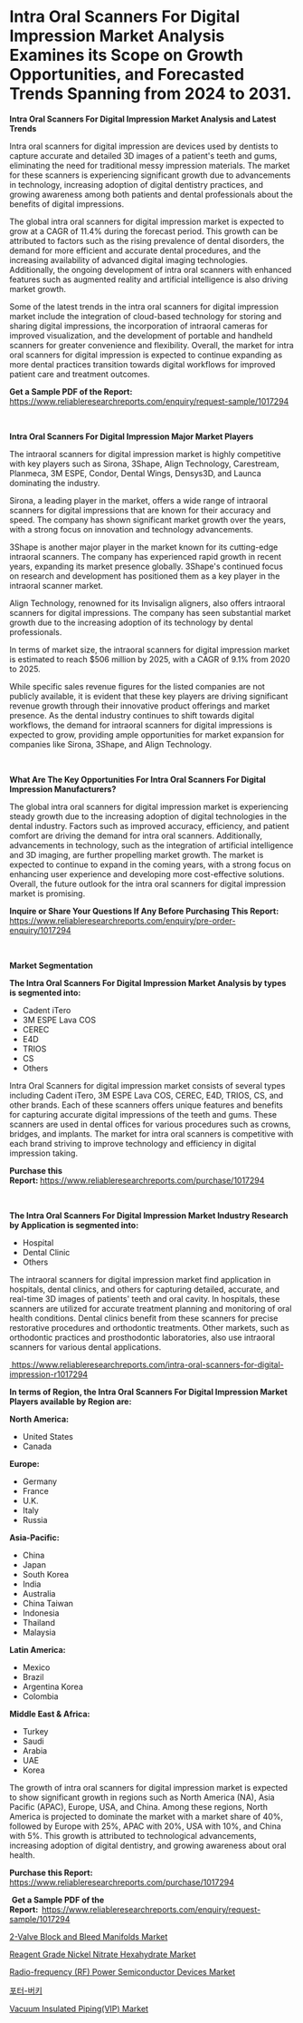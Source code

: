 <p><h1>Intra Oral Scanners For Digital Impression Market Analysis Examines its Scope on Growth Opportunities, and Forecasted Trends Spanning from 2024 to 2031.</h1></p><p><strong>Intra Oral Scanners For Digital Impression Market Analysis and Latest Trends</strong></p>
<p><p>Intra oral scanners for digital impression are devices used by dentists to capture accurate and detailed 3D images of a patient's teeth and gums, eliminating the need for traditional messy impression materials. The market for these scanners is experiencing significant growth due to advancements in technology, increasing adoption of digital dentistry practices, and growing awareness among both patients and dental professionals about the benefits of digital impressions.</p><p>The global intra oral scanners for digital impression market is expected to grow at a CAGR of 11.4% during the forecast period. This growth can be attributed to factors such as the rising prevalence of dental disorders, the demand for more efficient and accurate dental procedures, and the increasing availability of advanced digital imaging technologies. Additionally, the ongoing development of intra oral scanners with enhanced features such as augmented reality and artificial intelligence is also driving market growth.</p><p>Some of the latest trends in the intra oral scanners for digital impression market include the integration of cloud-based technology for storing and sharing digital impressions, the incorporation of intraoral cameras for improved visualization, and the development of portable and handheld scanners for greater convenience and flexibility. Overall, the market for intra oral scanners for digital impression is expected to continue expanding as more dental practices transition towards digital workflows for improved patient care and treatment outcomes.</p></p>
<p><strong>Get a Sample PDF of the Report:&nbsp;</strong> <a href="https://www.reliableresearchreports.com/enquiry/request-sample/1017294">https://www.reliableresearchreports.com/enquiry/request-sample/1017294</a></p>
<p>&nbsp;</p>
<p><strong>Intra Oral Scanners For Digital Impression Major Market Players</strong></p>
<p><p>The intraoral scanners for digital impression market is highly competitive with key players such as Sirona, 3Shape, Align Technology, Carestream, Planmeca, 3M ESPE, Condor, Dental Wings, Densys3D, and Launca dominating the industry. </p><p>Sirona, a leading player in the market, offers a wide range of intraoral scanners for digital impressions that are known for their accuracy and speed. The company has shown significant market growth over the years, with a strong focus on innovation and technology advancements.</p><p>3Shape is another major player in the market known for its cutting-edge intraoral scanners. The company has experienced rapid growth in recent years, expanding its market presence globally. 3Shape's continued focus on research and development has positioned them as a key player in the intraoral scanner market.</p><p>Align Technology, renowned for its Invisalign aligners, also offers intraoral scanners for digital impressions. The company has seen substantial market growth due to the increasing adoption of its technology by dental professionals.</p><p>In terms of market size, the intraoral scanners for digital impression market is estimated to reach $506 million by 2025, with a CAGR of 9.1% from 2020 to 2025. </p><p>While specific sales revenue figures for the listed companies are not publicly available, it is evident that these key players are driving significant revenue growth through their innovative product offerings and market presence. As the dental industry continues to shift towards digital workflows, the demand for intraoral scanners for digital impressions is expected to grow, providing ample opportunities for market expansion for companies like Sirona, 3Shape, and Align Technology.</p></p>
<p>&nbsp;</p>
<p><strong>What Are The Key Opportunities For Intra Oral Scanners For Digital Impression Manufacturers?</strong></p>
<p><p>The global intra oral scanners for digital impression market is experiencing steady growth due to the increasing adoption of digital technologies in the dental industry. Factors such as improved accuracy, efficiency, and patient comfort are driving the demand for intra oral scanners. Additionally, advancements in technology, such as the integration of artificial intelligence and 3D imaging, are further propelling market growth. The market is expected to continue to expand in the coming years, with a strong focus on enhancing user experience and developing more cost-effective solutions. Overall, the future outlook for the intra oral scanners for digital impression market is promising.</p></p>
<p><strong>Inquire or Share Your Questions If Any Before Purchasing This Report:</strong> <a href="https://www.reliableresearchreports.com/enquiry/pre-order-enquiry/1017294">https://www.reliableresearchreports.com/enquiry/pre-order-enquiry/1017294</a></p>
<p>&nbsp;</p>
<p><strong>Market Segmentation</strong></p>
<p><strong>The Intra Oral Scanners For Digital Impression Market Analysis by types is segmented into:</strong></p>
<p><ul><li>Cadent iTero</li><li>3M ESPE Lava COS</li><li>CEREC</li><li>E4D</li><li>TRIOS</li><li>CS</li><li>Others</li></ul></p>
<p><p>Intra Oral Scanners for digital impression market consists of several types including Cadent iTero, 3M ESPE Lava COS, CEREC, E4D, TRIOS, CS, and other brands. Each of these scanners offers unique features and benefits for capturing accurate digital impressions of the teeth and gums. These scanners are used in dental offices for various procedures such as crowns, bridges, and implants. The market for intra oral scanners is competitive with each brand striving to improve technology and efficiency in digital impression taking.</p></p>
<p><strong>Purchase this Report:&nbsp;</strong><a href="https://www.reliableresearchreports.com/purchase/1017294">https://www.reliableresearchreports.com/purchase/1017294</a></p>
<p>&nbsp;</p>
<p><strong>The Intra Oral Scanners For Digital Impression Market Industry Research by Application is segmented into:</strong></p>
<p><ul><li>Hospital</li><li>Dental Clinic</li><li>Others</li></ul></p>
<p><p>The intraoral scanners for digital impression market find application in hospitals, dental clinics, and others for capturing detailed, accurate, and real-time 3D images of patients' teeth and oral cavity. In hospitals, these scanners are utilized for accurate treatment planning and monitoring of oral health conditions. Dental clinics benefit from these scanners for precise restorative procedures and orthodontic treatments. Other markets, such as orthodontic practices and prosthodontic laboratories, also use intraoral scanners for various dental applications.</p></p>
<p><a href="https://www.reliableresearchreports.com/intra-oral-scanners-for-digital-impression-r1017294">&nbsp;https://www.reliableresearchreports.com/intra-oral-scanners-for-digital-impression-r1017294</a></p>
<p><strong>In terms of Region, the Intra Oral Scanners For Digital Impression Market Players available by Region are:</strong></p>
<p>
    <p> <strong> North America: </strong>
        <ul>
            <li>United States</li>
            <li>Canada</li>
        </ul>
        </p> 
    <p> <strong> Europe: </strong>
        <ul>
            <li>Germany</li>
            <li>France</li>
            <li>U.K.</li>
            <li>Italy</li>
            <li>Russia</li>
        </ul>
        </p> 
    <p> <strong> Asia-Pacific: </strong>
        <ul>
            <li>China</li>
            <li>Japan</li>
            <li>South Korea</li>
            <li>India</li>
            <li>Australia</li>
            <li>China Taiwan</li>
            <li>Indonesia</li>
            <li>Thailand</li>
            <li>Malaysia</li>
        </ul>
        </p> 
    <p> <strong> Latin America: </strong>
        <ul>
            <li>Mexico</li>
            <li>Brazil</li>
            <li>Argentina Korea</li>
            <li>Colombia</li>
        </ul>
        </p> 
    <p> <strong> Middle East & Africa: </strong>
        <ul>
            <li>Turkey</li>
            <li>Saudi</li>
            <li>Arabia</li>
            <li>UAE</li>
            <li>Korea</li>
        </ul>
    </p>
    </p>
<p><p>The growth of intra oral scanners for digital impression market is expected to show significant growth in regions such as North America (NA), Asia Pacific (APAC), Europe, USA, and China. Among these regions, North America is projected to dominate the market with a market share of 40%, followed by Europe with 25%, APAC with 20%, USA with 10%, and China with 5%. This growth is attributed to technological advancements, increasing adoption of digital dentistry, and growing awareness about oral health.</p></p>
<p><strong>Purchase this Report: </strong><a href="https://www.reliableresearchreports.com/purchase/1017294">https://www.reliableresearchreports.com/purchase/1017294</a></p>
<p>&nbsp;<strong>Get a Sample PDF of the Report:&nbsp;&nbsp;</strong><a href="https://www.reliableresearchreports.com/enquiry/request-sample/1017294">https://www.reliableresearchreports.com/enquiry/request-sample/1017294</a></p>
<p><strong></strong></p>
<p><p><a href="https://github.com/joannagoyvaerts/Market-Research-Report-List-3/blob/main/2-valve-block-and-bleed-manifolds-market.md">2-Valve Block and Bleed Manifolds Market</a></p><p><a href="https://www.linkedin.com/pulse/reagent-grade-nickel-nitrate-hexahydrate-market-size-segmentation-awpec?trackingId=b%2BCclFJ503UtmnP34Sw2dQ%3D%3D">Reagent Grade Nickel Nitrate Hexahydrate Market</a></p><p><a href="https://www.linkedin.com/pulse/global-radio-frequency-rf-power-semiconductor-devices-azvac?trackingId=KPbEHR%2FSoUwM6pXEfZvLlg%3D%3D">Radio-frequency (RF) Power Semiconductor Devices Market</a></p><p><a href="https://github.com/hook46569/Market-Research-Report-List-2/blob/main/4194912180975.md">포터-버키</a></p><p><a href="https://github.com/lubmix/Market-Research-Report-List-3/blob/main/vacuum-insulated-pipingvip-market.md">Vacuum Insulated Piping(VIP) Market</a></p></p>